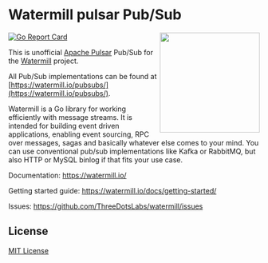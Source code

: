 # Watermill pulsar Pub/Sub
<img align="right" width="200" src="https://threedots.tech/watermill-io/watermill-logo.png">

[![Go Report Card](https://goreportcard.com/badge/github.com/MaxW1337/watermill-pulsar)](https://goreportcard.com/report/github.com/MaxW1337/watermill-pulsar)

This is unofficial [Apache Pulsar](https://pulsar.apache.org/) Pub/Sub for the [Watermill](https://watermill.io/) project.

All Pub/Sub implementations can be found at [https://watermill.io/pubsubs/](https://watermill.io/pubsubs/).

Watermill is a Go library for working efficiently with message streams. It is intended
for building event driven applications, enabling event sourcing, RPC over messages,
sagas and basically whatever else comes to your mind. You can use conventional pub/sub
implementations like Kafka or RabbitMQ, but also HTTP or MySQL binlog if that fits your use case.

Documentation: https://watermill.io/

Getting started guide: https://watermill.io/docs/getting-started/

Issues: https://github.com/ThreeDotsLabs/watermill/issues

## License

[MIT License](./LICENSE)
